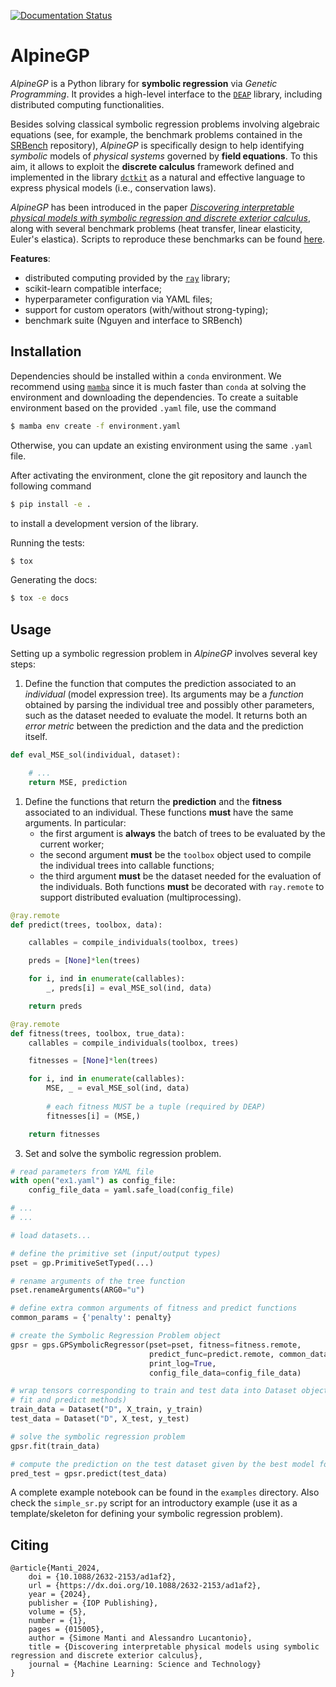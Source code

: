 [![Documentation Status](https://readthedocs.org/projects/alpine/badge/?version=latest)](https://alpine.readthedocs.io/en/latest/?badge=latest)

# AlpineGP

_AlpineGP_ is a Python library for **symbolic regression** via _Genetic Programming_.
It provides a high-level interface to the [`DEAP`](https://github.com/alucantonio/DEAP)
library, including distributed computing functionalities.

Besides solving classical symbolic regression problems involving algebraic equations
(see, for example, the benchmark problems contained in the
[SRBench](https://github.com/cavalab/srbench) repository), _AlpineGP_ is specifically
design to help identifying _symbolic_ models of _physical systems_ governed by **field equations**.
To this aim, it allows to exploit the **discrete calculus** framework defined and implemented in the library
[`dctkit`](https://github.com/alucantonio/dctkit) as a natural and effective language to express physical models
(i.e., conservation laws).

_AlpineGP_ has been introduced in the paper [_Discovering interpretable physical models
with symbolic regression and discrete exterior calculus_](https://iopscience.iop.org/article/10.1088/2632-2153/ad1af2),
along with several benchmark problems (heat transfer, linear elasticity, Euler's
elastica). Scripts to reproduce these benchmarks can be found [here](https://github.com/alucantonio/MLST2024_SRDEC).

**Features**:
- distributed computing provided by the [`ray`](https://www.ray.io) library;
- scikit-learn compatible interface;
- hyperparameter configuration via YAML files;
- support for custom operators (with/without strong-typing);
- benchmark suite (Nguyen and interface to SRBench) 

## Installation

Dependencies should be installed within a `conda` environment. We recommend using
[`mamba`](https://github.com/mamba-org/mamba) since it is much faster than `conda` at
solving the environment and downloading the dependencies. To create a suitable
environment based on the provided `.yaml` file, use the command

```bash
$ mamba env create -f environment.yaml
```

Otherwise, you can update an existing environment using the same `.yaml` file.

After activating the environment, clone the git repository and launch the following command

```bash
$ pip install -e .
```

to install a development version of the library.

Running the tests:

```bash
$ tox
```

Generating the docs:

```bash
$ tox -e docs
```

## Usage

Setting up a symbolic regression problem in _AlpineGP_ involves several key steps:

1. Define the function that computes the prediction associated to an _individual_
(model expression tree). Its arguments may be a _function_ obtained by parsing the
individual tree and possibly other parameters, such as the dataset needed to evaluate
the model. It returns both an _error metric_ between the prediction and the data and
the prediction itself. 
```python
def eval_MSE_sol(individual, dataset):

    # ...
    return MSE, prediction
```

1. Define the functions that return the **prediction** and the **fitness** 
   associated to an individual. These functions **must** have the same
   arguments. In particular:
   - the first argument is **always** the batch of trees to be evaluated by the
     current worker;
   - the second argument **must** be the `toolbox` object used to compile the 
     individual trees into callable functions;
   - the third argument **must** be the dataset needed for the evaluation of the
     individuals.
   Both functions **must** be decorated with `ray.remote` to support
   distributed evaluation (multiprocessing).
```python
@ray.remote
def predict(trees, toolbox, data):

    callables = compile_individuals(toolbox, trees)

    preds = [None]*len(trees)

    for i, ind in enumerate(callables):
        _, preds[i] = eval_MSE_sol(ind, data)

    return preds

@ray.remote
def fitness(trees, toolbox, true_data):
    callables = compile_individuals(toolbox, trees)

    fitnesses = [None]*len(trees)

    for i, ind in enumerate(callables):
        MSE, _ = eval_MSE_sol(ind, data)
        
        # each fitness MUST be a tuple (required by DEAP)
        fitnesses[i] = (MSE,)

    return fitnesses
```

3. Set and solve the symbolic regression problem.
```python
# read parameters from YAML file
with open("ex1.yaml") as config_file:
    config_file_data = yaml.safe_load(config_file)

# ...
# ...

# load datasets...

# define the primitive set (input/output types)
pset = gp.PrimitiveSetTyped(...)

# rename arguments of the tree function
pset.renameArguments(ARG0="u")

# define extra common arguments of fitness and predict functions
common_params = {'penalty': penalty}

# create the Symbolic Regression Problem object
gpsr = gps.GPSymbolicRegressor(pset=pset, fitness=fitness.remote,
                               predict_func=predict.remote, common_data=common_params,
                               print_log=True, 
                               config_file_data=config_file_data)

# wrap tensors corresponding to train and test data into Dataset objects (to be passed to
# fit and predict methods)
train_data = Dataset("D", X_train, y_train)
test_data = Dataset("D", X_test, y_test)

# solve the symbolic regression problem
gpsr.fit(train_data)

# compute the prediction on the test dataset given by the best model found during the SR
pred_test = gpsr.predict(test_data)
```

A complete example notebook can be found in the `examples` directory. Also check the
`simple_sr.py` script for an introductory example (use it as a template/skeleton for
defining your symbolic regression problem).

## Citing
```
@article{Manti_2024,
    doi = {10.1088/2632-2153/ad1af2},
    url = {https://dx.doi.org/10.1088/2632-2153/ad1af2},
    year = {2024},
    publisher = {IOP Publishing},
    volume = {5},
    number = {1},
    pages = {015005},
    author = {Simone Manti and Alessandro Lucantonio},
    title = {Discovering interpretable physical models using symbolic regression and discrete exterior calculus},
    journal = {Machine Learning: Science and Technology}
}
```
